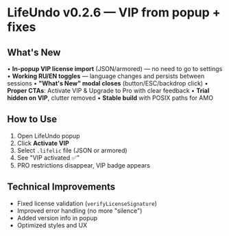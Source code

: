 # LifeUndo v0.2.6 — VIP from popup + fixes

## What's New

• **In-popup VIP license import** (JSON/armored) — no need to go to settings
• **Working RU/EN toggles** — language changes and persists between sessions
• **"What's New" modal closes** (button/ESC/backdrop click)
• **Proper CTAs**: Activate VIP & Upgrade to Pro with clear feedback
• **Trial hidden on VIP**, clutter removed
• **Stable build** with POSIX paths for AMO

## How to Use

1. Open LifeUndo popup
2. Click **Activate VIP**
3. Select `.lifelic` file (JSON or armored)
4. See "VIP activated ✅"
5. PRO restrictions disappear, VIP badge appears

## Technical Improvements

- Fixed license validation (`verifyLicenseSignature`)
- Improved error handling (no more "silence")
- Added version info in popup
- Optimized styles and UX



































